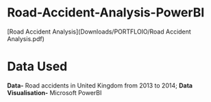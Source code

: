 # Road-Accident-Analysis-PowerBI
[Road Accident Analysis](Downloads/PORTFLOIO/Road Accident Analysis.pdf)
# Data Used
**Data-** Road accidents in United Kingdom from 2013 to 2014;
**Data Visualisation-** Microsoft PowerBI

